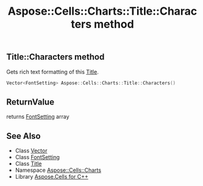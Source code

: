 ﻿---
title: Aspose::Cells::Charts::Title::Characters method
linktitle: Characters
second_title: Aspose.Cells for C++ API Reference
description: 'Aspose::Cells::Charts::Title::Characters method. Gets rich text formatting of this Title in C++.'
type: docs
weight: 1600
url: /cpp/aspose.cells.charts/title/characters/
---
## Title::Characters method


Gets rich text formatting of this [Title](../).

```cpp
Vector<FontSetting> Aspose::Cells::Charts::Title::Characters()
```


## ReturnValue

returns [FontSetting](../../../aspose.cells/fontsetting/) array

## See Also

* Class [Vector](../../../aspose.cells/vector/)
* Class [FontSetting](../../../aspose.cells/fontsetting/)
* Class [Title](../)
* Namespace [Aspose::Cells::Charts](../../)
* Library [Aspose.Cells for C++](../../../)
